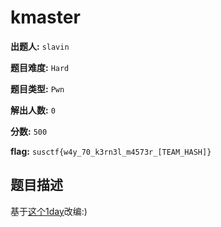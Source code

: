 
# kmaster

**出题人:** `slavin`

**题目难度:** `Hard`

**题目类型:** `Pwn`

**解出人数:** `0`

**分数:** `500`

**flag:** `susctf{w4y_70_k3rn3l_m4573r_[TEAM_HASH]}`

## 题目描述

基于[这个1day](https://git.kernel.org/pub/scm/linux/kernel/git/torvalds/linux.git/commit/?h=v6.17&id=cd8ae32e4e4652db55bce6b9c79267d8946765a9)改编:)


            